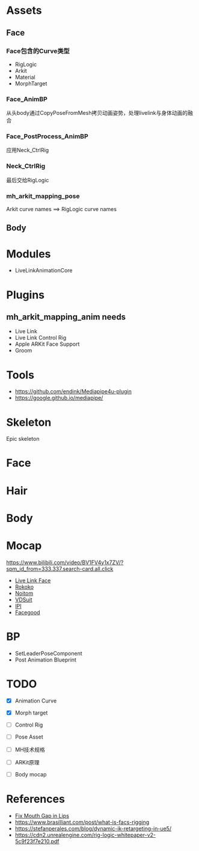 # Assets
## Face
### Face包含的Curve类型
* RigLogic
* Arkit
* Material
* MorphTarget
### Face_AnimBP
从头body通过CopyPoseFromMesh拷贝动画姿势，处理livelink与身体动画的融合
### Face_PostProcess_AnimBP
应用Neck_CtrlRig
### Neck_CtrlRig
最后交给RigLogic
### mh_arkit_mapping_pose
Arkit curve names ==> RigLogic curve names

## Body

# Modules
* LiveLinkAnimationCore

# Plugins
## mh_arkit_mapping_anim needs
* Live Link
* Live Link Control Rig
* Apple ARKit Face Support
* Groom

# Tools
* https://github.com/endink/Mediapipe4u-plugin
* https://google.github.io/mediapipe/

# Skeleton
Epic skeleton

# Face
# Hair
# Body

# Mocap
https://www.bilibili.com/video/BV1FV4y1x7ZV/?spm_id_from=333.337.search-card.all.click
* [Live Link Face](https://apps.apple.com/us/app/live-link-face/id1495370836)
* [Rokoko](https://www.rokoko.com/)
* [Noitom](https://www.noitom.com.cn/)
* [VDSuit](http://www.vdsuit.com/)
* [IPI](https://ipisoft.com/)
* [Facegood](https://www.avatary.com/home)
# BP
* SetLeaderPoseComponent
* Post Animation Blueprint

# TODO
* [x] Animation Curve
* [x] Morph target
* [ ] Control Rig
* [ ] Pose Asset
* [ ] MH技术规格
* [ ] ARKit原理
* [ ] Body mocap


# References
* [Fix Mouth Gap in Lips](https://www.youtube.com/watch?v=zVDWAom65EI)
* https://www.brasilliant.com/post/what-is-facs-rigging
* https://stefanperales.com/blog/dynamic-ik-retargeting-in-ue5/
* https://cdn2.unrealengine.com/rig-logic-whitepaper-v2-5c9f23f7e210.pdf
